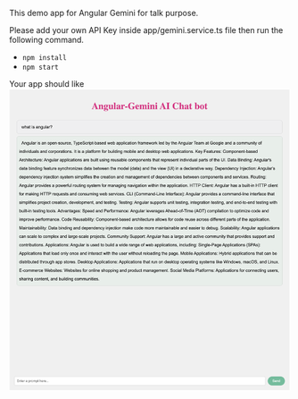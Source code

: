 This demo app for Angular Gemini for talk purpose. 

Please add your own API Key inside app/gemini.service.ts file
then run the following command.
   -  `npm install`
   -  `npm start`

Your app should like  ![this](https://github.com/sdkdeepa/Angular-Gemini-demo/blob/main/Screenshot.png)


